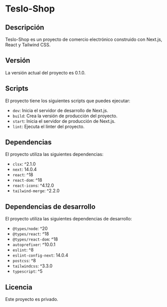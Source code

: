 # Teslo-Shop

## Descripción

Teslo-Shop es un proyecto de comercio electrónico construido con Next.js, React y Tailwind CSS.

## Versión

La versión actual del proyecto es 0.1.0.

## Scripts

El proyecto tiene los siguientes scripts que puedes ejecutar:

- `dev`: Inicia el servidor de desarrollo de Next.js.
- `build`: Crea la versión de producción del proyecto.
- `start`: Inicia el servidor de producción de Next.js.
- `lint`: Ejecuta el linter del proyecto.

## Dependencias

El proyecto utiliza las siguientes dependencias:

- `clsx`: ^2.1.0
- `next`: 14.0.4
- `react`: ^18
- `react-dom`: ^18
- `react-icons`: ^4.12.0
- `tailwind-merge`: ^2.2.0

## Dependencias de desarrollo

El proyecto utiliza las siguientes dependencias de desarrollo:

- `@types/node`: ^20
- `@types/react`: ^18
- `@types/react-dom`: ^18
- `autoprefixer`: ^10.0.1
- `eslint`: ^8
- `eslint-config-next`: 14.0.4
- `postcss`: ^8
- `tailwindcss`: ^3.3.0
- `typescript`: ^5

## Licencia

Este proyecto es privado.

